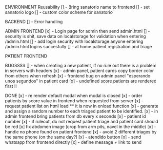 
ENVIRONMENT
Reusability
[] - Bring sanatorio name to frontend
[] - set sanatorio logo
[] - custom color scheme for sanatorio

BACKEND
[] - Error handling

ADMIN FRONTEND
[x] - Login page for admin then send admin.html
    [] - security is shit, save data on localstorage for validation when entering /admin.html
[] - add login security with localstorage anyone entering /admin.html logins succesfully
[] - at home patient registration and triage

PATIENT FRONTEND

BUGSSSS
[] - when creating a new patient, if no rule out there is a problem in servers with headers
[x] - admin panel, patient cards copy border color from others when refresh
[x] - frontend bug on admin panel "esperando unos segundos" in patient card
[x] - undefined score patients are rendered first !!

DONE
[x] - re render default modal when modal is closed
[x] - order patients by score value in frontend when requested from server
[x] - request patient list on html load ** it is now in onload function
[x] - generate and assign a random number to each triaged patient to be identified.
[x] - in admin frontend bring patients from db every x seconds
[x] - patient id number
[x] - if ruleout, do not request patient triage and patient card should be red
[x]  fix abdomen image (crop from arm pits, navel in the middle)
[x] - handle no phone found on patient frontend
[x] - avoid 2 different triages by the same phone (on the same day?)
[x] - atendido button
[x] - send whatsapp from frontend directly
    [x] - define message + link to send
